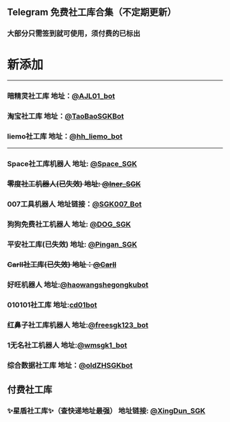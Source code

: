 ## Telegram 免费社工库合集（不定期更新）
### 大部分只需签到就可使用，须付费的已标出

# 新添加
---

### 暗精灵社工库  地址：[@AJL01_bot](https://t.me/AJL01_bot?start=3EyE4viwWF)

### 淘宝社工库  地址：[@TaoBaoSGKBot](https://t.me/TaoBaoSGKBot?start=oh9mifBYuy)

### liemo社工库  地址：[@hh_liemo_bot](https://t.me/hh_liemo_bot?start=5985322431)

---

### Space社工库机器人  地址: [@Space_SGK](https://t.me/SpaceSGK_bot?start=7Ec8j7mdl7)

### ~~零度社工机器人(已失效)  地址: [@Iner_SGK](https://t.me/INERSGKBOT)~~

### 007工具机器人  地址链接：[@SGK007_Bot](https://t.me/sgk007_bot?start=NTk4NTMyMjQzMQ)

### 狗狗免费社工机器人  地址: [@DOG_SGK](https://t.me/DogeSGK_bot?start=5985322431)

### 平安社工库(已失效)  地址: [@Pingan_SGK](https://t.me/pingansgk_bot?start=RNSsLrRA2K)

### ~~Carll社工库(已失效)  地址：[@Carll](https://t.me/carllnet_2)~~

### 好旺机器人  地址:[@haowangshegongkubot](https://t.me/haowangshegongkubot?start=EE9M4SY8OUSXO9QTMJPGQ)

### 010101社工库  地址:[cd01bot](https://t.me/cd01bot?start=NTk4NTMyMjQzMQ)

### 红鼻子社工库机器人  地址:[@freesgk123_bot](https://t.me/freesgk123_bot?start=JG1UBPJC)

### 1无名社工机器人  地址:[@wmsgk1_bot](https://t.me/wmsgk1_bot?start=5985322431)

### 综合数据社工库  地址：[@oldZHSGKbot](https://t.me/oldZHSGKbot?start=5985322431)

## 付费社工库

### ✨星盾社工库✨（查快递地址最强）    地址链接: [@XingDun_SGK](https://t.me/XingDun6Bot?start=cXKOUV4)



